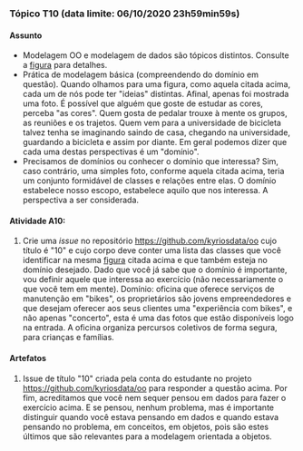 ### Tópico T10 (data limite: **06/10/2020 23h59min59s**)

#### Assunto

- Modelagem OO e modelagem de dados são tópicos distintos. Consulte a [figura](../media/bicicleta-oo.pdf) para detalhes.
- Prática de modelagem básica (compreendendo do domínio em questão). Quando olhamos para uma figura, como aquela citada acima,
cada um de nós pode ter "ideias" distintas. Afinal, apenas foi mostrada uma foto. É possível que alguém que goste de estudar as cores, perceba 
"as cores". Quem gosta de pedalar trouxe à mente os grupos, as reuniões e os trajetos. Quem vem para a universidade de bicicleta talvez
tenha se imaginando saindo de casa, chegando na universidade, guardando a bicicleta e assim por diante. Em geral podemos dizer que cada
uma destas perspectivas é um "domínio".
- Precisamos de domínios ou conhecer o domínio que interessa? Sim, caso contrário, uma simples foto, conforme aquela citada acima,
teria um conjunto formidável de classes e relações entre elas. O domínio estabelece nosso escopo, estabelece aquilo que nos
interessa. A perspectiva a ser considerada. 

#### Atividade A10:

1. Crie uma _issue_ no repositório https://github.com/kyriosdata/oo cujo título é "10" e cujo corpo deve conter uma lista das classes que você identificar 
na mesma [figura](../media/bicicleta-oo.pdf) citada acima e que também esteja no domínio desejado. 
Dado que você já sabe que o domínio é importante, vou definir aquele que interessa
ao exercício (não necessariamente o que você tem em mente). Domínio: oficina que oferece serviços de manutenção em "bikes", os proprietários
são jovens empreendedores e que desejam oferecer aos seus clientes uma "experiência com bikes", e não apenas "concerto", esta é uma das
fotos que estão disponíveis logo na entrada. A oficina organiza percursos coletivos de forma segura, para crianças e famílias. 

#### Artefatos

1. Issue de título "10" criada pela conta do estudante no projeto https://github.com/kyriosdata/oo para responder a questão acima. Por fim,
acreditamos que você nem sequer pensou em dados para fazer o exercício acima. E se pensou, nenhum problema, mas é importante distinguir
quando você estava pensando em dados e quando estava pensando no problema, em conceitos, em objetos, pois são estes últimos que 
são relevantes para a modelagem orientada a objetos.
